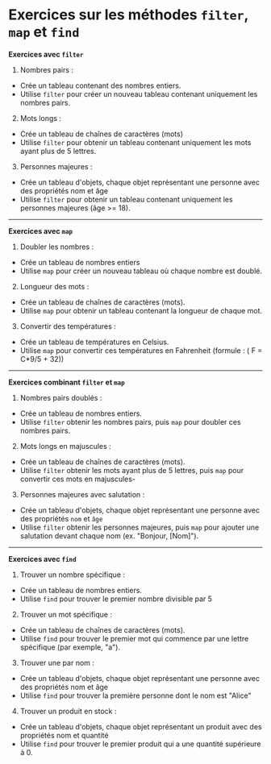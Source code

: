 # Exercices sur les méthodes ``filter``, ``map`` et ``find``
**Exercices avec ``filter``** 

1. Nombres pairs : 
- Crée un tableau contenant des nombres entiers.
- Utilise ``filter`` pour créer un nouveau tableau contenant uniquement les nombres pairs.

2. Mots longs :

- Crée un tableau de chaînes de caractères (mots)
- Utilise ``filter`` pour obtenir un tableau contenant uniquement les mots ayant plus de 5 lettres.

3. Personnes majeures :

- Crée un tableau d'objets, chaque objet représentant une personne avec des propriétés
nom et âge
- Utilise ``filter`` pour obtenir un tableau contenant uniquement les personnes majeures (âge >= 18).
---
**Exercices avec ``map``**

1. Doubler les nombres :
- Crée un tableau de nombres entiers
- Utilise ``map`` pour créer un nouveau tableau où chaque nombre est doublé.
2. Longueur des mots :
- Crée un tableau de chaînes de caractères (mots).
- Utilise ``map`` pour obtenir un tableau contenant la longueur de chaque mot.
3. Convertir des températures :
- Crée un tableau de températures en Celsius.
- Utilise ``map`` pour convertir ces températures en Fahrenheit (formule : ( F = C*9/5 + 32))
---
**Exercices combinant ``filter`` et ``map``**

1. Nombres pairs doublés :
- Crée un tableau de nombres entiers.
- Utilise ``filter`` obtenir les nombres pairs, puis ``map`` pour doubler ces nombres pairs.
2. Mots longs en majuscules :
- Crée un tableau de chaînes de caractères (mots).
- Utilise ``filter`` obtenir les mots ayant plus de 5 lettres, puis ``map`` pour convertir ces mots en majuscules-
3. Personnes majeures avec salutation :
- Crée un tableau d'objets, chaque objet représentant une personne avec des propriétés
``nom`` et ``âge``
- Utilise ``filter`` obtenir les personnes majeures, puis ``map`` pour ajouter une salutation devant chaque nom (ex.
"Bonjour, [Nom]").
---
**Exercices avec ``find``**
1. Trouver un nombre spécifique :
- Crée un tableau de nombres entiers.
- Utilise ``find`` pour trouver le premier nombre divisible par 5
2. Trouver un mot spécifique :
- Crée un tableau de chaînes de caractères (mots).
- Utilise ``find`` pour trouver le premier mot qui commence par une lettre spécifique (par exemple, "a").
3. Trouver une par nom :
- Crée un tableau d'objets, chaque objet représentant une personne avec des propriétés nom et âge
- Utilise ``find`` pour trouver la première personne dont le nom est "Alice"
4. Trouver un produit en stock :
- Crée un tableau d'objets, chaque objet représentant un produit avec des propriétés nom et quantité 
- Utilise ``find`` pour trouver le premier produit qui a une quantité supérieure à 0.